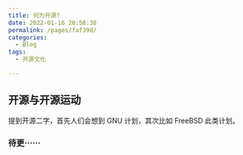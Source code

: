 ```yaml
---
title: 何为开源?
date: 2022-01-16 20:58:38
permalink: /pages/faf39d/
categories: 
  - Blog
tags:
  - 开源文化

---
```



## 开源与开源运动

提到开源二字，首先人们会想到 GNU 计划，其次比如 FreeBSD 此类计划。


###  待更······